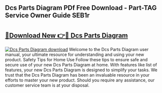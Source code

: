 ## Dcs Parts Diagram PDf Free Download - Part-TAG Service Owner Guide SEB1r

# <h2><a href="http://dfmpzk.blite.top/?on=Dcs+Parts+Diagram">🔗Download New 👉🔴 Dcs Parts Diagram</a></h2>

[![Dcs Parts Diagram download](https://i.imgur.com/lujVjoI.png)](http://dfmpzk.blite.top/?on=Dcs+Parts+Diagram)
Welcome to the Dcs Parts Diagram user manual, your ultimate resource for understanding and using your new product. Safety Tips for Home Use Follow these tips to ensure safe and secure use of your new Dcs Parts Diagram at home. With features like list of features, your new Dcs Parts Diagram is designed to simplify your tasks. We trust that the Dcs Parts Diagram has been an invaluable resource in your efforts to master your new product. Should you require any assistance, our customer service team is at your disposal.
